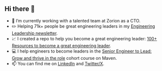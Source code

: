 ## Hi there 👋

- 🔭 I’m currently working with a talented team at Zorion as a CTO. 
- ✏️ Helping 71k+ people be great engineering leaders in my [Engineering Leadership newsletter](https://newsletter.eng-leadership.com/).
- 📈 I created a repo to help you become a great engineering leader: [100+ Resources to become a great engineering leader](https://github.com/gregorojstersek/resources-to-become-a-great-engineering-leader).
- 💻 I help engineers to become leaders in the [Senior Engineer to Lead: Grow and thrive in the role](https://maven.com/gregor-ojstersek/senior-engineer-to-lead) cohort course on Maven.
- 📫 You can find me on [LinkedIn](https://www.linkedin.com/in/gregorojstersek/) and [Twitter/X](https://x.com/gregorojstersek).
